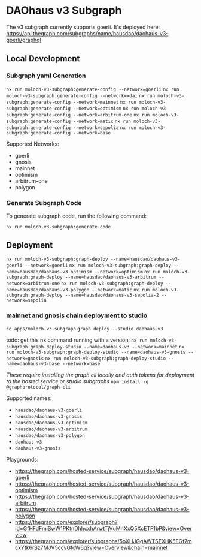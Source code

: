 # DAOhaus v3 Subgraph

The v3 subgraph currently supports goerli. It's deployed here: https://api.thegraph.com/subgraphs/name/hausdao/daohaus-v3-goerli/graphql

## Local Development

### Subgraph yaml Generation

`nx run moloch-v3-subgraph:generate-config --network=goerli`
`nx run moloch-v3-subgraph:generate-config --network=xdai`
`nx run moloch-v3-subgraph:generate-config --network=mainnet`
`nx run moloch-v3-subgraph:generate-config --network=optimism`
`nx run moloch-v3-subgraph:generate-config --network=arbitrum-one`
`nx run moloch-v3-subgraph:generate-config --network=matic`
`nx run moloch-v3-subgraph:generate-config --network=sepolia`
`nx run moloch-v3-subgraph:generate-config --network=base`

Supported Networks:

- goerli
- gnosis
- mainnet
- optimism
- arbitrum-one
- polygon

### Generate Subgraph Code

To generate subgraph code, run the following command:

`nx run moloch-v3-subgraph:generate-code`

## Deployment

`nx run moloch-v3-subgraph:graph-deploy --name=hausdao/daohaus-v3-goerli --network=goerli`
`nx run moloch-v3-subgraph:graph-deploy --name=hausdao/daohaus-v3-optimism --network=optimism`
`nx run moloch-v3-subgraph:graph-deploy --name=hausdao/daohaus-v3-arbitrum --network=arbitrum-one`
`nx run moloch-v3-subgraph:graph-deploy --name=hausdao/daohaus-v3-polygon --network=matic`
`nx run moloch-v3-subgraph:graph-deploy --name=hausdao/daohaus-v3-sepolia-2 --network=sepolia`

### mainnet and gnosis chain deployment to studio

`cd apps/moloch-v3-subgraph`
`graph deploy --studio daohaus-v3`

todo: get this nx command running with a version:
`nx run moloch-v3-subgraph:graph-deploy-studio --name=daohaus-v3 --network=mainnet`
`nx run moloch-v3-subgraph:graph-deploy-studio --name=daohaus-v3-gnosis --network=gnosis`
`nx run moloch-v3-subgraph:graph-deploy-studio --name=daohaus-v3-base --network=base`

_These require installing the graph cli locally and auth tokens for deployment to the hosted service or studio subgraphs_
`npm install -g @graphprotocol/graph-cli`

Supported names:

- `hausdao/daohaus-v3-goerli`
- `hausdao/daohaus-v3-gnosis`
- `hausdao/daohaus-v3-optimism`
- `hausdao/daohaus-v3-arbitrum`
- `hausdao/daohaus-v3-polygon`
- `daohaus-v3`
- `daohaus-v3-gnosis`

Playgrounds:

- https://thegraph.com/hosted-service/subgraph/hausdao/daohaus-v3-goerli
- https://thegraph.com/hosted-service/subgraph/hausdao/daohaus-v3-optimism
- https://thegraph.com/hosted-service/subgraph/hausdao/daohaus-v3-arbitrum
- https://thegraph.com/hosted-service/subgraph/hausdao/daohaus-v3-polygon
- https://thegraph.com/explorer/subgraph?id=GfHFdFmiSwW1PKtnDhhcxhArwtTjVuMnXxQ5XcETF1bP&view=Overview
- https://thegraph.com/explorer/subgraphs/5oXHJGgAWTSEXHK5FGf7mcxYtk6rSz7MJV5ccvGfoW6q?view=Overview&chain=mainnet
